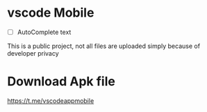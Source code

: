 # vscode Mobile

 * [ ] AutoComplete text 



This is a public project, not all files are uploaded simply because of developer privacy

# Download Apk file 
https://t.me/vscodeappmobile
